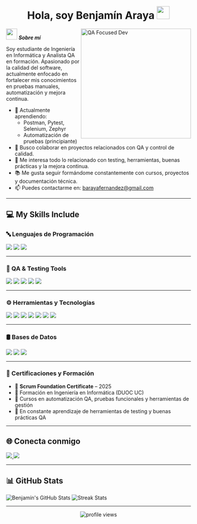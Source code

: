 <h1 align="center"><b>Hola, soy Benjamín Araya</b> <img src="https://media.giphy.com/media/hvRJCLFzcasrR4ia7z/giphy.gif" width="35"></h1>

<img align="right" width="300px" alt="QA Focused Dev" src="https://c.tenor.com/GN73MKBawZYAAAAi/busy-cute.gif" />

<img src="https://media.giphy.com/media/ObNTw8Uzwy6KQ/giphy.gif" width="30px">&nbsp;***Sobre mí***

Soy estudiante de Ingeniería en Informática y Analista QA en formación. Apasionado por la calidad del software, actualmente enfocado en fortalecer mis conocimientos en pruebas manuales, automatización y mejora continua.

- 📌 Actualmente aprendiendo:
  - Postman, Pytest, Selenium, Zephyr
  - Automatización de pruebas (principiante)
- 🤝 Busco colaborar en proyectos relacionados con QA y control de calidad.
- 🧪 Me interesa todo lo relacionado con testing, herramientas, buenas prácticas y la mejora continua.
- 📚 Me gusta seguir formándome constantemente con cursos, proyectos y documentación técnica.
- 📫 Puedes contactarme en: <a href="mailto:barayafernandez@gmail.com">barayafernandez@gmail.com</a>

---

## 💻 My Skills Include

### 🔤 Lenguajes de Programación
<span> 
  <img src="https://img.shields.io/badge/JavaScript-F7DF1E?style=for-the-badge&logo=javascript&logoColor=black">
  <img src="https://img.shields.io/badge/Python-3776AB?style=for-the-badge&logo=python&logoColor=white">
  <img src="https://img.shields.io/badge/TypeScript-3178C6?style=for-the-badge&logo=typescript&logoColor=white">
</span>

---

### 🧪 QA & Testing Tools
<span>
  <img src="https://img.shields.io/badge/Postman-FF6C37?style=for-the-badge&logo=postman&logoColor=white">
  <img src="https://img.shields.io/badge/Pytest-3776AB?style=for-the-badge&logo=python&logoColor=white">
  <img src="https://img.shields.io/badge/Cypress-17202C?style=for-the-badge&logo=cypress&logoColor=white">
  <img src="https://img.shields.io/badge/Zephyr-blue?style=for-the-badge">
  <img src="https://img.shields.io/badge/Jira-0052CC?style=for-the-badge&logo=jira&logoColor=white">
</span>

---

### ⚙️ Herramientas y Tecnologías
<span>
  <img src="https://img.shields.io/badge/Git-F05032?style=for-the-badge&logo=git&logoColor=white">
  <img src="https://img.shields.io/badge/GitHub-181717?style=for-the-badge&logo=github&logoColor=white">
  <img src="https://img.shields.io/badge/Docker-2496ED?style=for-the-badge&logo=docker&logoColor=white">
  <img src="https://img.shields.io/badge/Linux CLI-000000?style=for-the-badge&logo=linux&logoColor=white">
  <img src="https://img.shields.io/badge/Confluence-172B4D?style=for-the-badge&logo=confluence&logoColor=white">
  <img src="https://img.shields.io/badge/Slack-4A154B?style=for-the-badge&logo=slack&logoColor=white">
  <img src="https://img.shields.io/badge/Notion-000000?style=for-the-badge&logo=notion&logoColor=white">
</span>

---

### 🛢️ Bases de Datos
<span>
  <img src="https://img.shields.io/badge/MySQL-005C84?style=for-the-badge&logo=mysql&logoColor=white">
  <img src="https://img.shields.io/badge/PostgreSQL-336791?style=for-the-badge&logo=postgresql&logoColor=white">
  <img src="https://img.shields.io/badge/InfluxDB-22ADF6?style=for-the-badge">
</span>

---

### 📜 Certificaciones y Formación
- 📄 **Scrum Foundation Certificate** – 2025  
- 📘 Formación en Ingeniería en Informática (DUOC UC)  
- 🧠 Cursos en automatización QA, pruebas funcionales y herramientas de gestión  
- 🧾 En constante aprendizaje de herramientas de testing y buenas prácticas QA

---

## 🌐 Conecta conmigo

<a href="https://www.linkedin.com/in/benjamin-araya/" target="_blank">
  <img src="https://img.shields.io/badge/LinkedIn-0077B5?style=for-the-badge&logo=linkedin&logoColor=white">
</a>
<a href="mailto:barayafernandez@gmail.com" target="_blank">
  <img src="https://img.shields.io/badge/Gmail-D14836?style=for-the-badge&logo=gmail&logoColor=white">
</a>

---

## 📊 GitHub Stats

![Benjamín's GitHub Stats](https://github-readme-stats.vercel.app/api?username=benja2203&show_icons=true&theme=tokyonight&hide_border=true)
![Streak Stats](https://github-readme-streak-stats.herokuapp.com/?user=benja2203&theme=material-palenight)

---

<div align="center">
  <img src="https://komarev.com/ghpvc/?username=benja2203&label=Profile%20views&color=0e75b6&style=flat" alt="profile views" />
</div>
